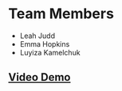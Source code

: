 # Team Members
- Leah Judd
- Emma Hopkins
- Luyiza Kamelchuk

## [Video Demo](https://www.youtube.com/watch?v=AYbhZzTRLlg)
